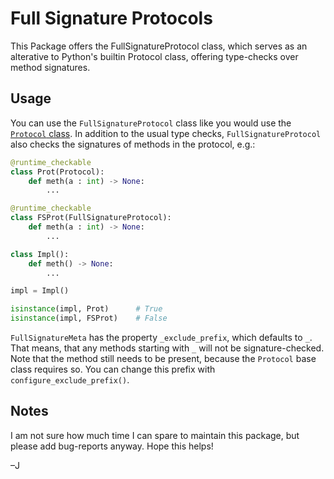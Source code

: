 # Full Signature Protocols

This Package offers the FullSignatureProtocol class, which serves as an alterative to Python's builtin Protocol class, offering type-checks over method signatures.

## Usage

You can use the `FullSignatureProtocol` class like you would use the [`Protocol` class](https://typing.python.org/en/latest/spec/protocol.html). In addition to the usual type checks, `FullSignatureProtocol` also checks the signatures of methods in the protocol, e.g.:

```python
@runtime_checkable
class Prot(Protocol):
    def meth(a : int) -> None:
        ...

@runtime_checkable
class FSProt(FullSignatureProtocol):
    def meth(a : int) -> None:
        ...

class Impl():
    def meth() -> None:
        ...

impl = Impl()

isinstance(impl, Prot)      # True
isinstance(impl, FSProt)    # False
```

`FullSignatureMeta` has the property `_exclude_prefix`, which defaults to `_`. That means, that any methods starting with `_` will not be signature-checked. Note that the method still needs to be present, because the `Protocol` base class requires so. You can change this prefix with `configure_exclude_prefix()`.

## Notes

I am not sure how much time I can spare to maintain this package, but please add bug-reports anyway. Hope this helps!

–J
